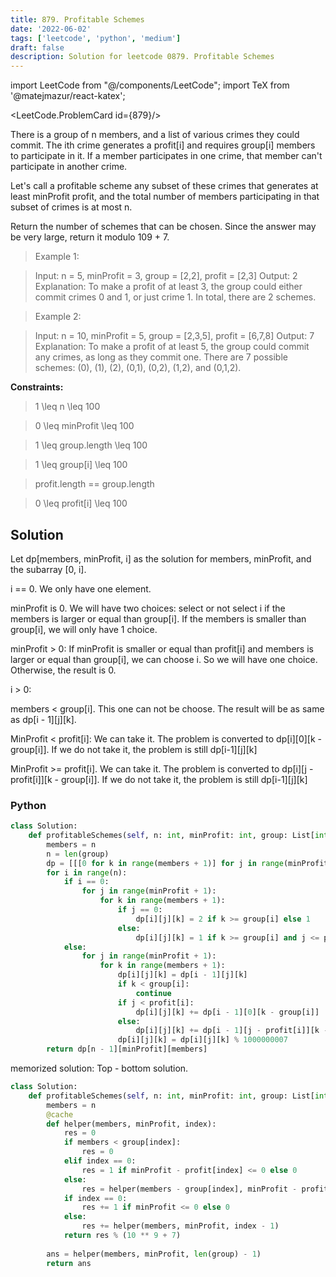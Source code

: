 ```yaml
---
title: 879. Profitable Schemes
date: '2022-06-02'
tags: ['leetcode', 'python', 'medium']
draft: false
description: Solution for leetcode 0879. Profitable Schemes
---
```

import LeetCode from "@/components/LeetCode";
import TeX from '@matejmazur/react-katex';

<LeetCode.ProblemCard id={879}/>
 
There is a group of n members, and a list of various crimes they could commit. The ith crime generates a profit[i] and requires group[i] members to participate in it. If a member participates in one crime, that member can't participate in another crime.

Let's call a profitable scheme any subset of these crimes that generates at least minProfit profit, and the total number of members participating in that subset of crimes is at most n.

Return the number of schemes that can be chosen. Since the answer may be very large, return it modulo 109 + 7.

 > Example 1:

 > Input: n = 5, minProfit = 3, group = [2,2], profit = [2,3]
 > Output: 2
 > Explanation: To make a profit of at least 3, the group could either commit crimes 0 and 1, or just crime 1.
 > In total, there are 2 schemes.

 > Example 2:

 > Input: n = 10, minProfit = 5, group = [2,3,5], profit = [6,7,8]
 > Output: 7
 > Explanation: To make a profit of at least 5, the group could commit any crimes, as long as they commit one.
 > There are 7 possible schemes: (0), (1), (2), (0,1), (0,2), (1,2), and (0,1,2).

**Constraints:**

 > 1 <TeX>\leq</TeX> n <TeX>\leq</TeX> 100

 > 0 <TeX>\leq</TeX> minProfit <TeX>\leq</TeX> 100

 > 1 <TeX>\leq</TeX> group.length <TeX>\leq</TeX> 100

 > 1 <TeX>\leq</TeX> group[i] <TeX>\leq</TeX> 100

 > profit.length == group.length

 > 0 <TeX>\leq</TeX> profit[i] <TeX>\leq</TeX> 100


## Solution
Let dp[members, minProfit, i] as the solution for members, minProfit, and the subarray [0, i].

i == 0. We only have one element. 

minProfit is 0. We will have two choices: select or not select i if the members is  larger or equal than group[i]. If the members is smaller than group[i], we will only have 1 choice. 

minProfit > 0: If minProfit is smaller or equal than profit[i] and members is larger or equal than group[i], we can choose i. So we will have one choice. Otherwise, the result is 0. 


i > 0:

members < group[i]. This one can not be choose. The result will be as same as dp[i - 1][j][k].

MinProfit < profit[i]: We can take it. The problem is converted to dp[i][0][k - group[i]]. If we do not take it, the problem is still dp[i-1][j][k]

MinProfit >= profit[i]. We can take it. The problem is converted to dp[i][j - profit[i]][k - group[i]]. If we do not take it, the problem is still dp[i-1][j][k]


### Python
```python
class Solution:
    def profitableSchemes(self, n: int, minProfit: int, group: List[int], profit: List[int]) -> int:
        members = n
        n = len(group)
        dp = [[[0 for k in range(members + 1)] for j in range(minProfit + 1)] for i in range(n)]
        for i in range(n):
            if i == 0:
                for j in range(minProfit + 1):
                    for k in range(members + 1):
                        if j == 0:
                            dp[i][j][k] = 2 if k >= group[i] else 1
                        else:
                            dp[i][j][k] = 1 if k >= group[i] and j <= profit[i] else 0
            else:
                for j in range(minProfit + 1):
                    for k in range(members + 1):
                        dp[i][j][k] = dp[i - 1][j][k]
                        if k < group[i]:
                            continue
                        if j < profit[i]:
                            dp[i][j][k] += dp[i - 1][0][k - group[i]]
                        else:
                            dp[i][j][k] += dp[i - 1][j - profit[i]][k - group[i]]
                        dp[i][j][k] = dp[i][j][k] % 1000000007
        return dp[n - 1][minProfit][members]

```

memorized solution: Top - bottom solution. 
```python
class Solution:
    def profitableSchemes(self, n: int, minProfit: int, group: List[int], profit: List[int]) -> int:
        members = n
        @cache
        def helper(members, minProfit, index):
            res = 0
            if members < group[index]:
                res = 0
            elif index == 0:
                res = 1 if minProfit - profit[index] <= 0 else 0
            else:
                res = helper(members - group[index], minProfit - profit[index], index - 1)
            if index == 0:
                res += 1 if minProfit <= 0 else 0
            else:
                res += helper(members, minProfit, index - 1)
            return res % (10 ** 9 + 7)
        
        ans = helper(members, minProfit, len(group) - 1)
        return ans
```